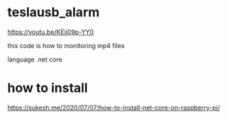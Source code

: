 # teslausb_alarm

https://youtu.be/KEjj09p-YY0


this code is how to monitoring mp4 files

language .net core

# how to install

https://sukesh.me/2020/07/07/how-to-install-net-core-on-raspberry-pi/





